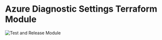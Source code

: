 # Azure Diagnostic Settings Terraform Module

![Test and Release Module](https://github.com/armakuni/terraform-azurerm-diagnositc-settings/actions/workflows/pipeline.yml/badge.svg)